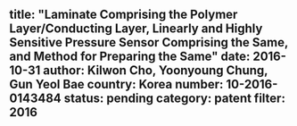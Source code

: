 title: "Laminate Comprising the Polymer Layer/Conducting Layer, Linearly and Highly Sensitive Pressure Sensor Comprising the Same, and Method for Preparing the Same"
date: 2016-10-31
author: Kilwon Cho, Yoonyoung Chung, Gun Yeol Bae
country: Korea
number: 10-2016-0143484
status: pending
category: patent
filter: 2016
---